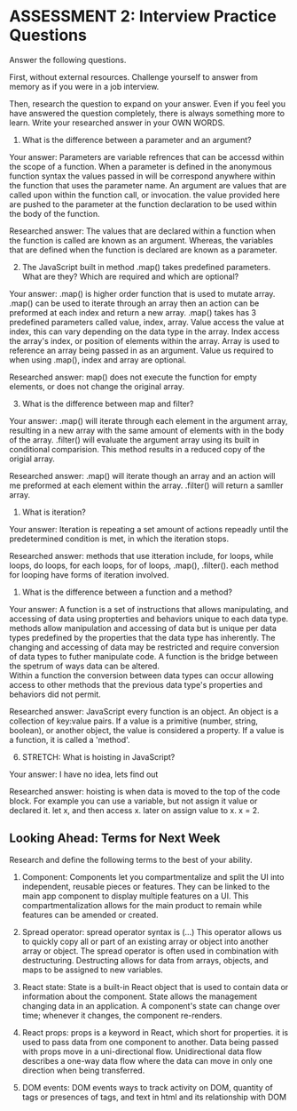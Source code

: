 # ASSESSMENT 2: Interview Practice Questions

Answer the following questions.

First, without external resources. Challenge yourself to answer from memory as if you were in a job interview.

Then, research the question to expand on your answer. Even if you feel you have answered the question completely, there is always something more to learn. Write your researched answer in your OWN WORDS.

1. What is the difference between a parameter and an argument?

Your answer: Parameters are variable refrences that can be accessd within the scope of a function.  When a parameter is defined in the anonymous function syntax the values passed in will be correspond anywhere within the function that uses the parameter name.  An argument are values that are called upon within the function call, or invocation.  the value provided here are pushed to the parameter at the function declaration to be used within the body of the function.

Researched answer:
The values that are declared within a function when the function is called are known as an argument. Whereas, the variables that are defined when the function is declared are known as a parameter.

2. The JavaScript built in method .map() takes predefined parameters. What are they? Which are required and which are optional?

Your answer: .map() is higher order function that is used to mutate array. .map() can be used to iterate through an array then an action can be preformed at each index and return a new array.  .map() takes has 3 predefined parameters called value, index, array.  Value access the value at index, this can vary depending on the data type in the array.  Index access the array's index, or position of elements within the array.  Array is used to reference an array being passed in as an argument.  Value us required to when using .map(), index and array are optional.

Researched answer: map() does not execute the function for empty elements, or does not change the original array.

3. What is the difference between map and filter?

Your answer: .map() will iterate through each element in the argument array, resulting in a new array with the same amount of elements with in the body of the array. .filter() will evaluate the argument array using its built in conditional comparision. This method results in a reduced copy of the origial array.

Researched answer: .map() will iterate though an array and an action will me preformed at each element within the array.  .filter() will return a samller array.

1. What is iteration?

Your answer: Iteration is repeating a set amount of actions repeadly until the predetermined condition is met, in which the iteration stops.

Researched answer: methods that use itteration include, for loops, while loops, do loops, for each loops, for of loops, .map(), .filter().  each method for looping have forms of iteration involved. 

1. What is the difference between a function and a method?

Your answer: A function is a set of instructions that allows manipulating, and accessing of data using propterties and behaviors unique to each data type.  methods allow manipulation and accessing of data but is unique per data types predefined by the properties that the data type has inherently.  The changing and accessing of data may be restricted and require conversion of data types to futher manipulate code.  A function is the bridge between the spetrum of ways data can be altered.  
Within a function the conversion between data types can occur allowing access to other methods that the previous data type's properties and behaviors did not permit.

Researched answer: JavaScript every function is an object. An object is a collection of key:value pairs. If a value is a primitive (number, string, boolean), or another object, the value is considered a property. If a value is a function, it is called a 'method'.



6. STRETCH: What is hoisting in JavaScript?

Your answer: I have no idea, lets find out

Researched answer: hoisting is when data is moved to the top of the code block. For example you can use a variable, but not assign it value or declared it.  let x, and then access x.  later on assign value to x.  x = 2.

## Looking Ahead: Terms for Next Week

Research and define the following terms to the best of your ability.

1. Component: Components let you compartmentalize and split the UI into independent, reusable pieces or features. They can be linked to the main app component to display multiple features on a UI.  This compartmentalization allows for the main product to remain while features can be amended or created.

2. Spread operator: spread operator syntax is (...) This operator allows us to quickly copy all or part of an existing array or object into another array or object.  The spread operator is often used in combination with destructuring.  Destructing allows for data from arrays, objects, and maps to be assigned to new variables.

3. React state: State is a built-in React object that is used to contain data or information about the component.  State allows the management changing data in an application. A component's state can change over time; whenever it changes, the component re-renders. 

4. React props: props is a  keyword in React, which short for properties. it is used to pass data from one component to another. Data being passed with props move in a uni-directional flow. Unidirectional data flow describes a one-way data flow where the data can move in only one direction when being transferred.

5. DOM events: DOM events ways to track activity on DOM, quantity of tags or presences of tags, and text in html and its relationship with DOM